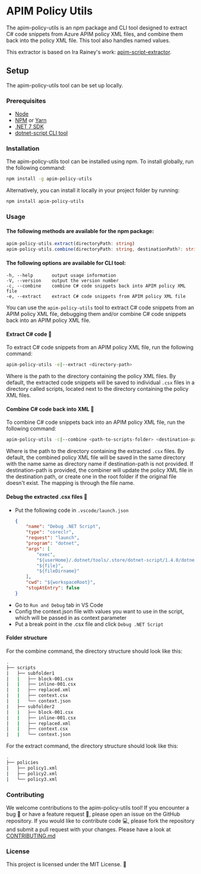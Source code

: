 # APIM Policy Utils

The apim-policy-utils is an npm package and CLI tool designed to extract C# code snippets from Azure APIM policy XML files, and combine them back into the policy XML file. This tool also handles named values.

This extractor is based on Ira Rainey's work: [apim-script-extractor](https://github.com/irarainey/apim-script-extractor).

## Setup
The apim-policy-utils tool can be set up locally.

### Prerequisites
- [Node](https://nodejs.org/en)
- [NPM](https://www.npmjs.com/) or [Yarn](https://yarnpkg.com/)
- [.NET 7 SDK](https://dotnet.microsoft.com/en-us/download/visual-studio-sdks)
- [dotnet-script CLI tool](https://github.com/dotnet-script/dotnet-script)

### Installation
The apim-policy-utils tool can be installed using npm. To install globally, run the following command:

```bash
npm install -g apim-policy-utils
```
Alternatively, you can install it locally in your project folder by running:

```bash
npm install apim-policy-utils
```

### Usage

#### The following methods are available for the npm package:

```typescript
apim-policy-utils.extract(directoryPath: string)
apim-policy-utils.combine(directoryPath: string, destinationPath?: string)
```

#### The following options are available for CLI tool:

```
-h, --help       output usage information
-V, --version    output the version number
-c, --combine    combine C# code snippets back into APIM policy XML file
-e, --extract    extract C# code snippets from APIM policy XML file
```

You can use the `apim-policy-utils` tool to extract C# code snippets from an APIM policy XML file, debugging them and/or combine C# code snippets back into an APIM policy XML file.

#### Extract C# code 📜

To extract C# code snippets from an APIM policy XML file, run the following command:

```bash
apim-policy-utils -e|--extract <directory-path>
```
Where <directory-path> is the path to the directory containing the policy XML files. By default, the extracted code snippets will be saved to individual `.csx` files in a directory called scripts, located next to the directory containing the policy XML files.

#### Combine C# code back into XML 🔗

To combine C# code snippets back into an APIM policy XML file, run the following command:

```bash
apim-policy-utils -c|--combine <path-to-scripts-folder> <destination-path>(optional)
```

Where <directory-path> is the path to the directory containing the extracted `.csx` files. By default, the combined policy XML file will be saved in the same directory with the name same as directory name if destination-path is not provided. If destination-path is provided, the combiner will update the policy XML file in the destination path, or create one in the root folder if the original file doesn't exist. The mapping is through the file name.

#### Debug the extracted .csx files 🐛
- Put the following code in `.vscode/launch.json`
    ```json
    {
        "name": "Debug .NET Script",
        "type": "coreclr",
        "request": "launch",
        "program": "dotnet",
        "args": [
            "exec",
            "${userHome}/.dotnet/tools/.store/dotnet-script/1.4.0/dotnet-script/1.4.0/tools/net7.0/any/dotnet-script.dll",
            "${file}",
            "${fileDirname}"
        ],
        "cwd": "${workspaceRoot}",
        "stopAtEntry": false
    }
    ```
- Go to `Run and Debug` tab in VS Code
- Config the context.json file with values you want to use in the script, which will be passed in as context parameter
- Put a break point in the .csx file and click `Debug .NET Script`

#### Folder structure
For the combine command, the directory structure should look like this:

```bash
.
├── scripts
|   ├── subfolder1
|   |   ├── block-001.csx
|   |   ├── inline-001.csx
|   |   ├── replaced.xml
|   |   ├── context.csx
|   |   └── context.json
|   ├── subfolder2
|   |   ├── block-001.csx
|   |   ├── inline-001.csx
|   |   ├── replaced.xml
|   |   ├── context.csx
|   |   └── context.json
```

For the extract command, the directory structure should look like this:
```bash
.
├── policies
|   ├── policy1.xml
|   ├── policy2.xml
|   └── policy3.xml
```

### Contributing
We welcome contributions to the apim-policy-utils tool! If you encounter a bug 🐞 or have a feature request 🚀, please open an issue on the GitHub repository. If you would like to contribute code 💻, please fork the repository and submit a pull request with your changes. Please have a look at [CONTRIBUTING.md](./CONTRIBUTING.md)

### License
This project is licensed under the MIT License. 📝